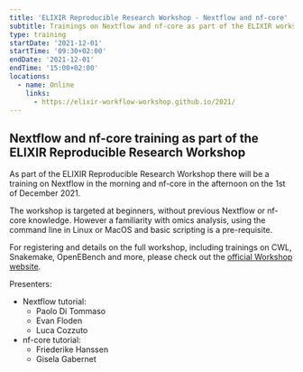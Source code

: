 ```yaml
---
title: 'ELIXIR Reproducible Research Workshop - Nextflow and nf-core'
subtitle: Trainings on Nextflow and nf-core as part of the ELIXIR workshop
type: training
startDate: '2021-12-01'
startTime: '09:30+02:00'
endDate: '2021-12-01'
endTime: '15:00+02:00'
locations:
  - name: Online
    links:
      - https://elixir-workflow-workshop.github.io/2021/
---
```


## Nextflow and nf-core training as part of the ELIXIR Reproducible Research Workshop

As part of the ELIXIR Reproducible Research Workshop there will be a training on Nextflow in the morning and nf-core in the afternoon on the 1st of December 2021.

The workshop is targeted at beginners, without previous Nextflow or nf-core knowledge. However a familiarity with omics analysis, using the command line in Linux or MacOS and basic scripting is a pre-requisite.

For registering and details on the full workshop, including trainings on CWL, Snakemake, OpenEBench and more, please check out the [official Workshop website](https://elixir-workflow-workshop.github.io/2021/).

Presenters:

- Nextflow tutorial:
  - Paolo Di Tommaso
  - Evan Floden
  - Luca Cozzuto
- nf-core tutorial:
  - Friederike Hanssen
  - Gisela Gabernet
